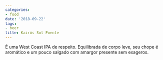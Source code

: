 ```yaml
---
categories:
- food
date: '2018-09-22'
tags:
- beer
title: Kairós Sol Poente
---
```


É uma West Coast IPA de respeito. Equilibrada de corpo leve, seu chope é aromático e um pouco salgado com amargor presente sem exageros.